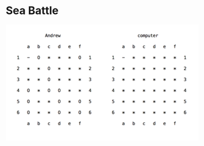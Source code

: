 # Sea Battle

![Screenshot](https://raw.githubusercontent.com/AndrewTurkin/SeaBattle/master/images/screen.png)
